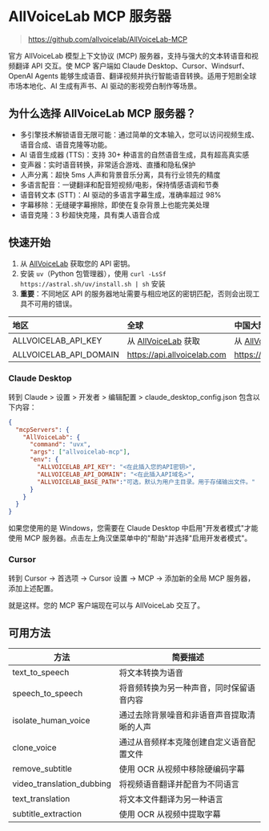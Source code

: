 # AllVoiceLab MCP 服务器

> <https://github.com/allvoicelab/AllVoiceLab-MCP>

官方 AllVoiceLab 模型上下文协议 (MCP) 服务器，支持与强大的文本转语音和视频翻译 API 交互。使 MCP 客户端如 Claude Desktop、Cursor、Windsurf、OpenAI Agents 能够生成语音、翻译视频并执行智能语音转换。适用于短剧全球市场本地化、AI 生成有声书、AI 驱动的影视旁白制作等场景。

## 为什么选择 AllVoiceLab MCP 服务器？

- 多引擎技术解锁语音无限可能：通过简单的文本输入，您可以访问视频生成、语音合成、语音克隆等功能。
- AI 语音生成器 (TTS)：支持 30+ 种语言的自然语音生成，具有超高真实感
- 变声器：实时语音转换，非常适合游戏、直播和隐私保护
- 人声分离：超快 5ms 人声和背景音乐分离，具有行业领先的精度
- 多语言配音：一键翻译和配音短视频/电影，保持情感语调和节奏
- 语音转文本 (STT)：AI 驱动的多语言字幕生成，准确率超过 98%
- 字幕移除：无缝硬字幕擦除，即使在复杂背景上也能完美处理
- 语音克隆：3 秒超快克隆，具有类人语音合成

## 快速开始

1. 从 [AllVoiceLab](https://www.allvoicelab.com/) 获取您的 API 密钥。
2. 安装 `uv`（Python 包管理器），使用 `curl -LsSf https://astral.sh/uv/install.sh | sh` 安装
3. **重要**：不同地区 API 的服务器地址需要与相应地区的密钥匹配，否则会出现工具不可用的错误。

|地区| 全球  | 中国大陆  |
|:--|:-----|:-----|
|ALLVOICELAB_API_KEY| 从 [AllVoiceLab](https://www.allvoicelab.com/workbench/api-keys) 获取 | 从 [AllVoiceLab](https://www.allvoicelab.cn/workbench/api-keys) 获取 |
|ALLVOICELAB_API_DOMAIN| <https://api.allvoicelab.com> | <https://api.allvoicelab.cn> |

### Claude Desktop

转到 Claude > 设置 > 开发者 > 编辑配置 > claude_desktop_config.json 包含以下内容：

```json
{
  "mcpServers": {
    "AllVoiceLab": {
      "command": "uvx",
      "args": ["allvoicelab-mcp"],
      "env": {
        "ALLVOICELAB_API_KEY": "<在此插入您的API密钥>",
        "ALLVOICELAB_API_DOMAIN": "<在此插入API域名>",
        "ALLVOICELAB_BASE_PATH":"可选，默认为用户主目录。用于存储输出文件。"
      }
    }
  }
}
```

如果您使用的是 Windows，您需要在 Claude Desktop 中启用"开发者模式"才能使用 MCP 服务器。点击左上角汉堡菜单中的"帮助"并选择"启用开发者模式"。

### Cursor

转到 Cursor -> 首选项 -> Cursor 设置 -> MCP -> 添加新的全局 MCP 服务器，添加上述配置。

就是这样。您的 MCP 客户端现在可以与 AllVoiceLab 交互了。

## 可用方法

| 方法 | 简要描述 |
| --- | --- |
| text_to_speech | 将文本转换为语音 |
| speech_to_speech | 将音频转换为另一种声音，同时保留语音内容 |
| isolate_human_voice | 通过去除背景噪音和非语音声音提取清晰的人声 |
| clone_voice | 通过从音频样本克隆创建自定义语音配置文件 |
| remove_subtitle | 使用 OCR 从视频中移除硬编码字幕 |
| video_translation_dubbing | 将视频语音翻译并配音为不同语言 |
| text_translation | 将文本文件翻译为另一种语言 |
| subtitle_extraction | 使用 OCR 从视频中提取字幕 |
